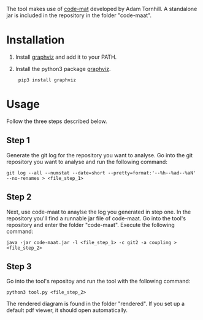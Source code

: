 The tool makes use of [code-mat](https://github.com/adamtornhill/code-maat) developed by Adam Tornhill. A standalone jar is included in the repository in the folder "code-maat".
# Installation
1. Install [graphviz](https://www.graphviz.org/) and add it to your PATH.

2. Install the python3 package [graphviz](https://pypi.python.org/pypi/graphviz).
        
        pip3 install graphviz
# Usage
Follow the three steps described below.
## Step 1
Generate the git log for the repository you want to analyse. Go into the git repository you want to analyse and run the following command:
    
    git log --all --numstat --date=short --pretty=format:'--%h--%ad--%aN' --no-renames > <file_step_1>

## Step 2
Next, use code-maat to anaylse the log you generated in step one. In the repository you'll find a runnable jar file of code-maat. Go into the tool's repository and enter the folder "code-maat". Execute the following command:
    
    java -jar code-maat.jar -l <file_step_1> -c git2 -a coupling > <file_step_2>
    
## Step 3
Go into the tool's repositoy and run the tool with the following command:
    
    python3 tool.py <file_step_2>

The rendered diagram is found in the folder "rendered". If you set up a default pdf viewer, it should open automatically.

